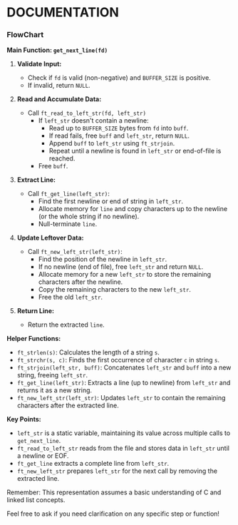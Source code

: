 # DOCUMENTATION

### FlowChart



**Main Function: `get_next_line(fd)`**

1. **Validate Input:**
   - Check if `fd` is valid (non-negative) and `BUFFER_SIZE` is positive.
   - If invalid, return `NULL`.

2. **Read and Accumulate Data:**
   - Call `ft_read_to_left_str(fd, left_str)`
     - If `left_str` doesn't contain a newline:
       - Read up to `BUFFER_SIZE` bytes from `fd` into `buff`.
       - If read fails, free `buff` and `left_str`, return `NULL`.
       - Append `buff` to `left_str` using `ft_strjoin`.
       - Repeat until a newline is found in `left_str` or end-of-file is reached.
     - Free `buff`.

3. **Extract Line:**
   - Call `ft_get_line(left_str)`:
     - Find the first newline or end of string in `left_str`.
     - Allocate memory for `line` and copy characters up to the newline (or the whole string if no newline).
     - Null-terminate `line`.

4. **Update Leftover Data:**
   - Call `ft_new_left_str(left_str)`:
     - Find the position of the newline in `left_str`.
     - If no newline (end of file), free `left_str` and return `NULL`.
     - Allocate memory for a new `left_str` to store the remaining characters after the newline.
     - Copy the remaining characters to the new `left_str`.
     - Free the old `left_str`.

5. **Return Line:**
   - Return the extracted `line`.

**Helper Functions:**

* `ft_strlen(s)`: Calculates the length of a string `s`.
* `ft_strchr(s, c)`: Finds the first occurrence of character `c` in string `s`.
* `ft_strjoin(left_str, buff)`: Concatenates `left_str` and `buff` into a new string, freeing `left_str`.
* `ft_get_line(left_str)`: Extracts a line (up to newline) from `left_str` and returns it as a new string.
* `ft_new_left_str(left_str)`: Updates `left_str` to contain the remaining characters after the extracted line.

**Key Points:**

* `left_str` is a static variable, maintaining its value across multiple calls to `get_next_line`.
* `ft_read_to_left_str` reads from the file and stores data in `left_str` until a newline or EOF.
* `ft_get_line` extracts a complete line from `left_str`.
* `ft_new_left_str` prepares `left_str` for the next call by removing the extracted line.

Remember: This representation assumes a basic understanding of C and linked list concepts. 

Feel free to ask if you need clarification on any specific step or function!
